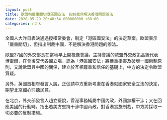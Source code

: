 ```yaml
---
layout: post
title: 歐盟稱嚴重關切港區國安法　指制裁非解決香港問題辦法
date: 2020-05-29 20:48:34.000000000 +08:00
categories: rthk
---
```


全國人大昨日表決通過授權常委會，制定「港區國安法」的決定草案。歐盟表示「嚴重關切」，但指出制裁中國，不是解決香港問題的辦法。

歐盟27國的外交部長在當地早上開視像會議，主持會議的歐盟外交政策高級代表博雷爾，在會後交代各國立場，認為「港區國安法」將嚴重損害及破壞一國兩制原則，又說歐盟與中國的關係，建立於互相尊重和信任的基礎上，中方的決定令歐盟質疑。

另外，英國首相府發言人說，正促請中方重新考慮在香港就國家安全立法的決定，期望北京細心聆聽民意。

在北京，外交部發言人趙立堅說，香港事務純屬中國內政，外國無權干涉；又在回應美國的行動時，指出若美方堅持干涉中國內政，對香港實施制裁，中方將採取一切必要的反制措施。
